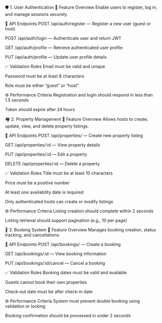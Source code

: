 🛡️ 1. User Authentication
📌 Feature Overview
Enable users to register, log in, and manage sessions securely.

🔗 API Endpoints
POST /api/auth/register — Register a new user (guest or host)

POST /api/auth/login — Authenticate user and return JWT

GET /api/auth/profile — Retrieve authenticated user profile

PUT /api/auth/profile — Update user profile details

✅ Validation Rules
Email must be valid and unique

Password must be at least 8 characters

Role must be either “guest” or “host”

⚙️ Performance Criteria
Registration and login should respond in less than 1.5 seconds

Token should expire after 24 hours

🏘️ 2. Property Management
📌 Feature Overview
Allows hosts to create, update, view, and delete property listings.

🔗 API Endpoints
POST /api/properties/ — Create new property listing

GET /api/properties/:id — View property details

PUT /api/properties/:id — Edit a property

DELETE /api/properties/:id — Delete a property

✅ Validation Rules
Title must be at least 10 characters

Price must be a positive number

At least one availability date is required

Only authenticated hosts can create or modify listings

⚙️ Performance Criteria
Listing creation should complete within 2 seconds

Listing retrieval should support pagination (e.g., 10 per page)

📅 3. Booking System
📌 Feature Overview
Manages booking creation, status tracking, and cancellations.

🔗 API Endpoints
POST /api/bookings/ — Create a booking

GET /api/bookings/:id — View booking information

PUT /api/bookings/:id/cancel — Cancel a booking

✅ Validation Rules
Booking dates must be valid and available

Guests cannot book their own properties

Check-out date must be after check-in date

⚙️ Performance Criteria
System must prevent double booking using validation or locking

Booking confirmation should be processed in under 2 seconds
